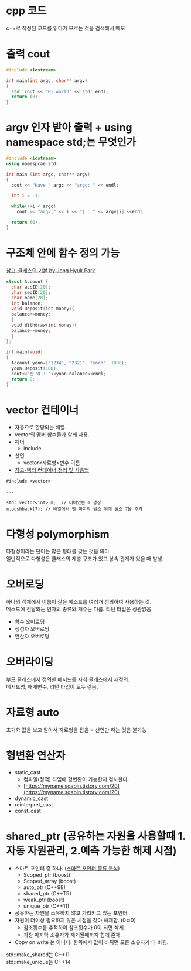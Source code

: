 # cpp 코드 
c++로 작성된 코드를 읽다가 모르는 것을 검색해서 메모

# 출력 cout 

```C++
#include <iostream>

int main(int argc, char** argv)
{
  std::cout << "Hi world" << std::endl;
  return (0);
}
```

# argv 인자 받아 출력 + using namespace std;는 무엇인가

```C++
#include <iostream>
using namespcae std;

int main (int argc, char** argv)
{
  cout << "Have " argc << "argc: " << endl;

  int i = -1;

  while(++i < argc)
    cout << "argv[" << i << "] : " << argv[i] <<endl;

  return (0);
}
```
# 구조체 안에 함수 정의 가능
[참고-클래스의 기본 by Jong Hyuk Park](http://www.parkjonghyuk.net/lecture/program2/chap03.pdf)

```C++
struct Account {
  char accID[20];
  char secID[20];
  char name[20];
  int balance;
  void Deposit(int money){
  balance+=money;
  }
  void Withdraw(int money){
  balance-=money;
  }
};

int main(void)
{
  Account yoon={"1234", "2321", "yoon", 1000};
  yoon.Deposit(100);
  cout<<"잔 액 : "<<yoon.balance<<endl;
  return 0;
}
```

# vector 컨테이너

- 자동으로 할당되는 배열.
- vector의 멤버 함수들과 함께 사용.
- 헤더
  - include <vector>
- 선언
  - vector<자료형>변수 이름
- [참고-벡터 컨테이너 정리 및 사용법](https://blockdmask.tistory.com/70)

~~~
#include <vector>

...

std::vector<int> m;  // 비어있는 m 생성
m.pushback(7); // 배열에서 맨 마지막 원소 뒤에 원소 7을 추가
~~~
          
# 다형성 polymorphism
다형성이라는 단어는 많은 형태를 갖는 것을 의미.<br>
일반적으로 다형성은 클래스의 계층 구조가 있고 상속 관계가 있을 때 발생.

# 오버로딩
하나의 객체에서 이름이 같은 메소드를 여러개 정의하여 사용하는 것.<br>
메소드에 전달되는 인자의 종류와 개수는 다름. 리턴 타입은 상관없음.

- 함수 오버로딩
- 생성자 오버로딩
- 연산자 오버로딩

# 오버라이딩
부모 클래스에서 정의한 메서드를 자식 클래스에서 재정의.<br>
메서드명, 매개변수, 리턴 타입이 모두 같음.

# 자료형 auto
초기화 값을 보고 알아서 자료형을 잡음 = 선언만 하는 것은 불가능

# 형변환 연산자
- static_cast
  - 컴파일(정적) 타임에 형변환이 가능한지 검사한다.
  - [https://mynameisdabin.tistory.com/20](https://mynameisdabin.tistory.com/20)
- dynamic_cast
- reinterpret_cast
- const_cast

# shared_ptr (공유하는 자원을 사용할때 1. 자동 자원관리, 2.예측 가능한 해제 시점)
- 스마트 포인터 중 하나. ([스마트 포인터 종류 분석](https://hamait.tistory.com/3))
  - Scoped_ptr (boost)
  - Scoped_array (boost)
  - auto_ptr (C++98)
  - shared_ptr (C++TR)
  - weak_ptr (boost)
  - unique_ptr (C++11)
- 공유하는 자원을 소유하지 않고 가리키고 있는 포인터.
- 자원이 더이상 필요하지 않은 시점을 찾아 해제함. (0ㅁ0)
  - 참조횟수를 추적하여 참조횟수가 0이 되면 삭제.
  - 가장 마지막 소유자가 제거될때까지 힙에 존재.
- Copy on write 는 아니다. 한쪽에서 값이 바뀌면 모든 소유자가 다 바뀜.

std::make_shared는 C++11<br>
std::make_unique는 C++14



